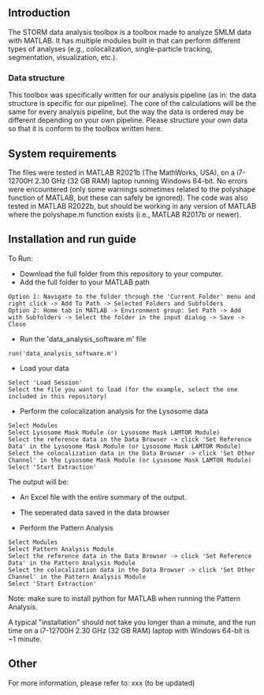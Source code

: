 ## Introduction

The STORM data analysis toolbox is a toolbox made to analyze SMLM data with MATLAB. It has multiple modules built in that can perform different types of analyses (e.g., colocalization, single-particle tracking, segmentation, visualization, etc.).

### Data structure
This toolbox was specifically written for our analysis pipeline (as in: the data structure is specific for our pipeline). The core of the calculations will be the same for every analysis pipeline, but the way the data is ordered may be different depending on your own pipeline. 
Please structure your own data so that it is conform to the toolbox written here.

## System requirements
The files were tested in MATLAB R2021b (The MathWorks, USA), on a i7-12700H 2.30 GHz (32 GB RAM) laptop running Windows 64-bit. No errors were encountered (only some warnings sometimes related to the polyshape function of MATLAB, but these can safely be ignored).
The code was also tested in MATLAB R2022b, but should be working in any version of MATLAB where the polyshape.m function exists (i.e., MATLAB R2017b or newer).

## Installation and run guide
To Run:
  - Download the full folder from this repository to your computer.
  - Add the full folder to your MATLAB path 
  ```
  Option 1: Navigate to the folder through the 'Current Folder' menu and right click -> Add To Path -> Selected Folders and Subfolders
  Option 2: Home tab in MATLAB -> Environment group: Set Path -> Add with Subfolders -> Select the folder in the input dialog -> Save -> Close
  ```
  - Run the 'data_analysis_software.m' file
  ```
  run('data_analysis_software.m')
  ```
  - Load your data
  ```
  Select 'Load Session'
  Select the file you want to load (for the example, select the one included in this repository)
  ```
  - Perform the colocalization analysis for the Lysosome data
  ```
  Select Modules
  Select Lysosome Mask Module (or Lysosome Mask LAMTOR Module)
  Select the reference data in the Data Browser -> click 'Set Reference Data' in the Lysosome Mask Module (or Lysosome Mask LAMTOR Module)
  Select the colocalization data in the Data Browser -> click 'Set Other Channel' in the Lysosome Mask Module (or Lysosome Mask LAMTOR Module)
  Select 'Start Extraction'
  ```
  The output will be:
  - An Excel file with the entire summary of the output.
  - The seperated data saved in the data browser

  - Perform the Pattern Analysis
  ```
  Select Modules
  Select Pattern Analysis Module
  Select the reference data in the Data Browser -> click 'Set Reference Data' in the Pattern Analysis Module
  Select the colocalization data in the Data Browser -> click 'Set Other Channel' in the Pattern Analysis Module
  Select 'Start Extraction'
  ```
  Note: make sure to install python for MATLAB when running the Pattern Analysis.

 A typical "installation" should not take you longer than a minute, and the run time on a i7-12700H 2.30 GHz (32 GB RAM) laptop with Windows 64-bit is ~1 minute.
   
## Other
For more information, please refer to: xxx (to be updated)
